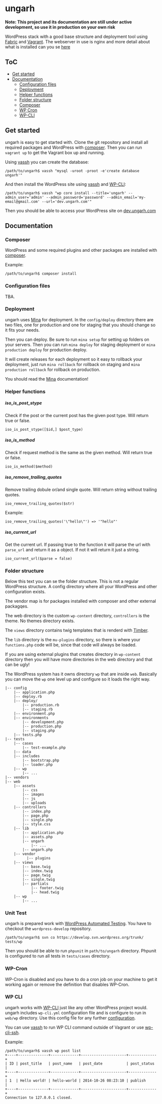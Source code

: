 ungarh
========

**Note: This project and its documentation are still under active development, so use it in production on your own risk**

WordPress stack with a good base structure and deployment tool using [Fabric](http://www.fabfile.org/en/latest/) and [Vagrant](http://www.vagrantup.com/). The webserver in use is nginx and more detail about what is installed can you se [here](https://github.com/frozzare/isodev)

## ToC
* [Get started](#get-started)
* [Documentation](#documentation) 
  * [Configuration files](#configuration-files)
  * [Deployment](#deployment)
  * [Helper functions](#helper-functions)
  * [Folder structure](#folder-structure)
  * [Composer](#composer)
  * [WP Cron](#wp-cron)
  * [WP-CLI](#wp-cli)

## Get started

ungarh is easy to get started with. Clone the git repository and install all required packages and WordPress with [composer](#composer). Then you can run `vagrant up` to get the Vagrant box up and running.

Using [vassh](https://github.com/x-team/vassh) you can create the database:

```
/path/to/ungarh$ vassh "mysql -uroot -proot -e'create database ungarh'"
```

And then install the WordPress site using [vassh](https://github.com/x-team/vassh) and [WP-CLI](http://wp-cli.org):

```
/path/to/ungarh$ vassh "wp core install --title='ungarh' --admin_user='admin' --admin_password='password' --admin_email='my-email@gmail.com' --url='dev.ungarh.com'"
```

Then you should be able to access your WordPress site on [dev.ungarh.com](http://dev.ungarh.com)

## Documentation

### Composer

WordPress and some required plugins and other packages are installed with [composer](https://getcomposer.org/).

Example:

```
/path/to/ungarh$ composer install
```

### Configuration files

TBA.

### Deployment

ungarh uses [Mina](http://mina-deploy.github.io/mina/) for deployment. In the `config/deploy` directory there are two files, one for production and one for staging that you should change so it fits your needs.

Then you can deploy. Be sure to run `mina setup` for setting up folders on your servers. Then you can run `mina deploy` for staging deployment or `mina production deploy` for production deploy.

It will create releases for each deployment so it easy to rollback your deployment, just run `mina rollback` for rollback on staging and `mina production rollback` for rollback on production.

You should read the [Mina](http://mina-deploy.github.io/mina/) documentation!

### Helper functions

##### iso_is_post_stype

Check if the post or the current post has the given post type. Will return true or false.

`iso_is_post_stype([$id,] $post_type)`

##### iso_is_method

Check if request method is the same as the given method. Will return true or false.

`iso_is_method($method)`

##### iso_remove_trailing_quotes

Remove trailing dobule or/and single quote. Will return string without trailing quotes.

`iso_remove_trailing_quotes($str)`

Example:

```
iso_remove_trailing_quotes('\"hello\"') => '"hello"'
```

##### iso_current_url

Get the current url. If passing true to the function it will parse the url with `parse_url` and return it as a object. If not it will return it just a string.

`iso_current_url($parse = false)`

### Folder structure

Below this text you can se the folder structure. This is not a regular WordPress structure. A config directory where all your WordPress and other configuration exists.

The vendor map is for packages installed with composer and other external packagqes.

The web directory is the custom `wp-content` directory, `controllers` is the theme. No themes directory exists. 

The `views` directory contains twig templates that is renderd with [Timber](http://timber.upstatement.com).

The `lib` directory is the `mu-plugins` directory, so there is where your `functions.php` code will be, since that code will always be loaded.

If you are using external plugins that creates directory in `wp-content` directory then you will have more directories in the web directory and that can be ugly!

The WordPress system has it owns directory `wp` that are inside `web`. Basically you can move the `wp` one level up and configure so it loads the right way. 

```
|-- config
    |-- application.php
    |-- deploy.rb
    |-- deploy/
    	|-- production.rb
    	|-- staging.rb
	|-- environment.php
	|-- environments
		|-- development.php
		|-- production.php
		|-- staging.php
	|-- tests.php
|-- tests
	|-- cases
		|-- test-example.php
	|-- data
	|-- includes
		|-- bootstrap.php
		|-- loader.php
	|-- wp
		|-- ...
|-- vendors
|-- web
	|-- assets
		|-- css
		|-- images
		|-- js
		|-- uploads
	|-- controllers
		|-- index.php
		|-- page.php
		|-- single.php
		|-- style.css
	|-- lib
		|-- application.php
		|-- assets.php
		|-- ungarh
			|-- ...
		|-- ungarh.php
	|-- vendor
		  |-- plugins
	|-- views
		|-- base.twig
		|-- index.twig
		|-- page.twig
		|-- single.twig
		|-- partials
			|-- footer.twig
			|-- head.twig
	|-- wp
		|-- ...
```

### Unit Test

ungarh is prepared work with [WordPress Automated Testing](https://make.wordpress.org/core/handbook/automated-testing/). You have to checkout the `wordpress-develop` repository.

```
/path/to/ungarh$ svn co https://develop.svn.wordpress.org/trunk/ tests/wp
```

Then you should be able to run `phpunit` in `path/to/ungarh` directory. Phpunit is configured to run all tests in `tests/cases` directory.

### WP-Cron

WP-Cron is disabled and you have to do a cron job on your machine to get it working again or remove the definition that disables WP-Cron.

### WP CLI

ungarh works with [WP-CLI](http://wp-cli.org) just like any other WordPress project would. ungarh includes `wp-cli.yml` configuration file and is configure to run in `web/wp` directory. Use this config file for any further [configuration](http://wp-cli.org/config/).

You can use [vassh](https://github.com/x-team/vassh) to run WP CLI command outside of Vagrant or use [wp-cli-ssh](https://github.com/x-team/wp-cli-ssh).

Example:

```
/path/to/ungarh$ vassh wp post list
+----+--------------+-------------+---------------------+-------------+
| ID | post_title   | post_name   | post_date           | post_status |
+----+--------------+-------------+---------------------+-------------+
| 1  | Hello world! | hello-world | 2014-10-26 08:23:10 | publish     |
+----+--------------+-------------+---------------------+-------------+
Connection to 127.0.0.1 closed.
```